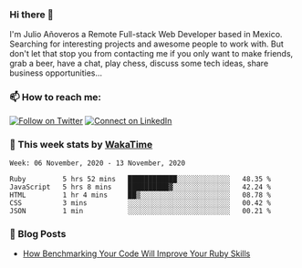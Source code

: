 ### Hi there 👋

I'm Julio Añoveros a Remote Full-stack Web Developer based in Mexico. Searching for interesting projects and awesome people to work with. But don't let that stop you from contacting me if you only want to make friends, grab a beer, have a chat, play chess, discuss some tech ideas, share business opportunities... 

### :mailbox: How to reach me:

[![Follow on Twitter](https://img.shields.io/badge/--twitter?label=Twitter&logo=Twitter&style=social)](https://twitter.com/AnoverosJulio) [![Connect on LinkedIn](https://img.shields.io/badge/--linkedin?label=LinkedIn&logo=LinkedIn&style=social)](https://www.linkedin.com/in/jubaan)

### :construction_worker: This week stats by [WakaTime]('https://wakatime.com')
<!--START_SECTION:waka-->
```text
Week: 06 November, 2020 - 13 November, 2020

Ruby         5 hrs 52 mins   ████████████░░░░░░░░░░░░░   48.35 % 
JavaScript   5 hrs 8 mins    ██████████▓░░░░░░░░░░░░░░   42.24 % 
HTML         1 hr 4 mins     ██▒░░░░░░░░░░░░░░░░░░░░░░   08.78 % 
CSS          3 mins          ░░░░░░░░░░░░░░░░░░░░░░░░░   00.42 % 
JSON         1 min           ░░░░░░░░░░░░░░░░░░░░░░░░░   00.21 % 
```
<!--END_SECTION:waka-->

### :newspaper: Blog Posts
<!-- BLOG-POST-LIST:START -->
- [How Benchmarking Your Code Will Improve Your Ruby Skills](https://dev.to/jubaan/how-benchmarking-your-code-will-improve-your-ruby-skills-2m83)
<!-- BLOG-POST-LIST:END -->


